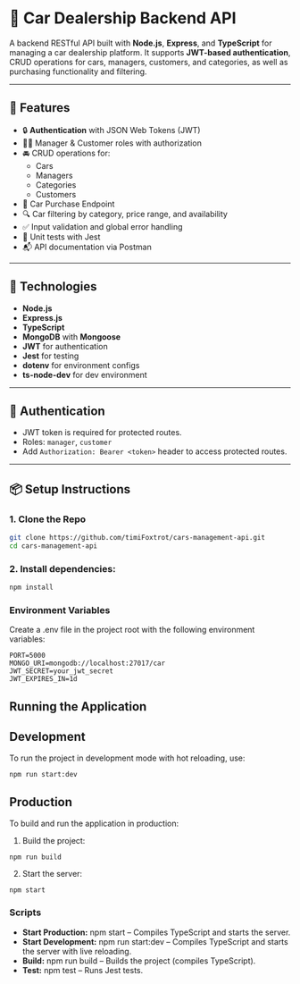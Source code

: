 # 🚗 Car Dealership Backend API

A backend RESTful API built with **Node.js**, **Express**, and **TypeScript** for managing a car dealership platform. It supports **JWT-based authentication**, CRUD operations for cars, managers, customers, and categories, as well as purchasing functionality and filtering.

---

## 🚀 Features

- 🔒 **Authentication** with JSON Web Tokens (JWT)
- 👨‍💼 Manager & Customer roles with authorization
- 🚘 CRUD operations for:
  - Cars
  - Managers
  - Categories
  - Customers
- 🛒 Car Purchase Endpoint
- 🔍 Car filtering by category, price range, and availability
- ✅ Input validation and global error handling
- 🧪 Unit tests with Jest
- 📬 API documentation via Postman

---

## 🧱 Technologies

- **Node.js**
- **Express.js**
- **TypeScript**
- **MongoDB** with **Mongoose**
- **JWT** for authentication
- **Jest** for testing
- **dotenv** for environment configs
- **ts-node-dev** for dev environment

---

## 🔐 Authentication

- JWT token is required for protected routes.
- Roles: `manager`, `customer`
- Add `Authorization: Bearer <token>` header to access protected routes.

---

## 📦 Setup Instructions

### 1. Clone the Repo

```bash
git clone https://github.com/timiFoxtrot/cars-management-api.git
cd cars-management-api
```

### 2. Install dependencies:

```bash
npm install
```

### Environment Variables

Create a .env file in the project root with the following environment variables:

```
PORT=5000
MONGO_URI=mongodb://localhost:27017/car
JWT_SECRET=your_jwt_secret
JWT_EXPIRES_IN=1d
```

## Running the Application

## Development

To run the project in development mode with hot reloading, use:

```
npm run start:dev
```

## Production

To build and run the application in production:

1.  Build the project:

```
npm run build
```

2.  Start the server:

```
npm start
```

### Scripts

- **Start Production:**
  npm start – Compiles TypeScript and starts the server.
- **Start Development:**
  npm run start:dev – Compiles TypeScript and starts the server with live reloading.
- **Build:**
  npm run build – Builds the project (compiles TypeScript).
- **Test:**
  npm test – Runs Jest tests.
